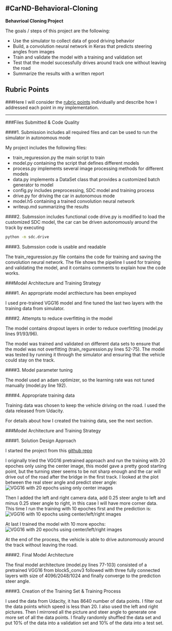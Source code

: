 #**CarND-Behavioral-Cloning** 
---

**Behavrioal Cloning Project**

The goals / steps of this project are the following:
* Use the simulator to collect data of good driving behavior
* Build, a convolution neural network in Keras that predicts steering angles from images
* Train and validate the model with a training and validation set
* Test that the model successfully drives around track one without leaving the road
* Summarize the results with a written report

## Rubric Points
###Here I will consider the [rubric points](https://review.udacity.com/#!/rubrics/432/view) individually and describe how I addressed each point in my implementation.  

---
###Files Submitted & Code Quality

####1. Submission includes all required files and can be used to run the simulator in autonomous mode

My project includes the following files:
* train_reguression.py the main script to train
* model.py containing the script that defines different models
* process.py implements several image processing methods for different models
* data.py implements a DataSet class that provides a customized batch generator to model
* config.py includes preprocessing, SDC model and training process
* drive.py for driving the car in autonomous mode
* model.h5 containing a trained convolution neural network 
* writeup.md summarizing the results

####2. Submssion includes functional code
drive.py is modified to load the customized SDC model, the car can be driven autonomously around the track by executing 
```sh
python -m sdc.drive
```

####3. Submssion code is usable and readable

The train_reguression.py file contains the code for training and saving the convolution neural network. The file shows the pipeline I used for training and validating the model, and it contains comments to explain how the code works.

###Model Architecture and Training Strategy

####1. An appropriate model arcthiecture has been employed

I used pre-trained VGG16 model and fine tuned the last two layers with the training data from simulator.

####2. Attempts to reduce overfitting in the model

The model contains dropout layers in order to reduce overfitting (model.py lines 91/93/96). 

The model was trained and validated on different data sets to ensure that the model was not overfitting (train_reguression.py lines 52-75). The model was tested by running it through the simulator and ensuring that the vehicle could stay on the track.

####3. Model parameter tuning

The model used an adam optimizer, so the learning rate was not tuned manually (model.py line 192).

####4. Appropriate training data

Training data was chosen to keep the vehicle driving on the road. I used the data released from Udacity.

For details about how I created the training data, see the next section. 

###Model Architecture and Training Strategy

####1. Solution Design Approach

I started the project from this [github repo](https://github.com/dolaameng/Udacity-SDC_Behavior-Cloning)

I originally tried the VGG16 pretrained approach and run the training with 20 epoches only using the center image, this model gave a pretty good starting point, but the turning steer seems to be not sharp enough and the car will drive out of the road after the bridge in the first track. I looked at the plot between the real steer angle and predict steer angle:
![VGG16 with 20 epochs using only center images](https://github.com/yyporsche/CarND-Behavioral-Cloning/blob/master/pics/inspection_vgg_ori_epoch_20.png)

Then I added the left and right camera data, add 0.25 steer angle to left and minus 0.25 steer angle to right, in this case I will have more corner data. This time I run the training with 10 epoches first and the prediction is:
![VGG16 with 10 epochs using center/left/right images](https://github.com/yyporsche/CarND-Behavioral-Cloning/blob/master/pics/inspection_vgg_addsideimage_epoch_10.png)

At last I trained the model with 10 more epochs:
![VGG16 with 20 epochs using center/left/right images](https://github.com/yyporsche/CarND-Behavioral-Cloning/blob/master/pics/inspection_vgg_addsideimage_epoch_20.png)

At the end of the process, the vehicle is able to drive autonomously around the track without leaving the road.

####2. Final Model Architecture

The final model architecture (model.py lines 77-103) consisted of a pretrained VGG16 from block5_conv3 followed with three fully connected layers with size of 4096/2048/1024 and finally converge to the prediction steer angle.

####3. Creation of the Training Set & Training Process

I used the data from Udacity, it has 8640 number of data points. I filter out the data points which speed is less than 20. I also used the left and right pictures. Then I mirrored all the picture and steer angle to generate one more set of all the data points. I finally randomly shuffled the data set and put 10% of the data into a validation set and 10% of the data into a test set.

